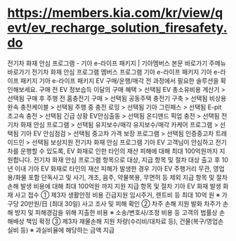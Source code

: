 # https://members.kia.com/kr/view/qevt/ev_recharge_solution_firesafety.do

전기차 화재 안심 프로그램 - 기아 e-라이프 패키지 | 기아멤버스
본문 바로가기
주메뉴 바로가기
전기차 화재 안심 프로그램
멤버스 프로그램
기아 e-라이프 패키지
기아 e-라이프 패키지
기아 e-라이프 패키지
EV 구매/운행/매각 전 과정에서 필요한 솔루션을 확인해보세요.
구매 전
EV 정보습득
이달의 구매 혜택 >
선택됨
EV 총소유비용 계산기 >
선택됨
구매 후
주행 전
홈충전기 구매 >
선택됨
공동주택 충전기 구축 >
선택됨
비상용 완속 충전케이블 >
선택됨
주행 중
충전 로밍 >
선택됨
기아 그린패스 >
선택됨
E-pit 초고속 충전 >
선택됨
긴급 상황
EV안심출동 >
선택됨
온디맨드 픽업 충전 >
선택됨
전기차 화재 안심 프로그램 >
선택됨
유지보수/매각
유지보수/매각
카케어 프로그램 >
선택됨
기아 EV 안심점검 >
선택됨
중고차 가격 보장 프로그램 >
선택됨
인증중고차 트레이드인 >
선택됨
보상지원
전기차 화재 안심 프로그램
기아 EV 고객님이 안심하고 전기차를 운행할 수 있도록, EV 화재로 인한 타인의 재산 피해에 대해 최대 100억원까지 지원합니다.
전기차 화재 안심 프로그램 항목으로 대상, 지급 항목 및 절차
대상
출고 후 10년 이내 기아 EV 화재로 타인의 재산 피해가 발생한 경우
기아 EV 주행거리 무관, 영업용/화물 포함
단독사고 및 사기, 개조, 음주, 약물복용, 무면허 등 제외
지급 항목
및 절차
손해 발생 비용에 대해 최대 100억원 까지 지원
지급 항목 및 절차
기아 EV 화재 발생
화재 사고 접수
① 제3자 생활안정 비용 긴급지원
임시주거, 렌트비 등 최대 10억 원 
                                                                    ※ 가구당 20만원/日
                                                                    (최대 30일)
사고 조사 및 피해 확인
② 차주 손해 지원
발화 차주가 손해 방지 및 피해경감을 위해 지출한 비용
                                                                    ※ 소송/변호사/조정 비용 등
고객의 법률상 손해배상 책임 확정
③ 제3자 재물손해 지원
차량(수리비/대차료 등), 건물(복구/영업손실비 등)
                                                                            ※ 과실비율에 해당하는 금액 지급